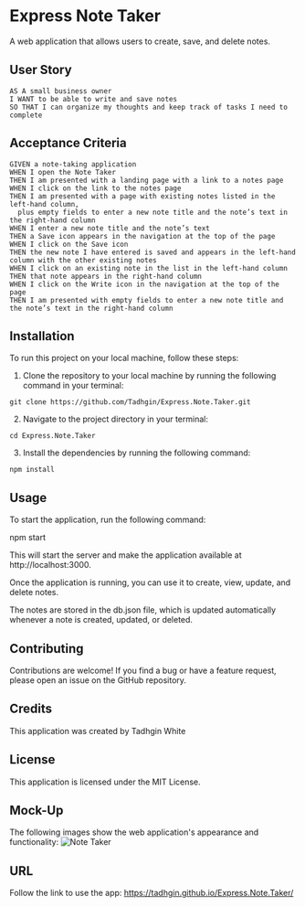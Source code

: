 # Express Note Taker
A web application that allows users to create, save, and delete notes.

## User Story
````
AS A small business owner
I WANT to be able to write and save notes
SO THAT I can organize my thoughts and keep track of tasks I need to complete
````

## Acceptance Criteria
````
GIVEN a note-taking application
WHEN I open the Note Taker
THEN I am presented with a landing page with a link to a notes page
WHEN I click on the link to the notes page
THEN I am presented with a page with existing notes listed in the left-hand column,
  plus empty fields to enter a new note title and the note’s text in the right-hand column
WHEN I enter a new note title and the note’s text
THEN a Save icon appears in the navigation at the top of the page
WHEN I click on the Save icon
THEN the new note I have entered is saved and appears in the left-hand column with the other existing notes
WHEN I click on an existing note in the list in the left-hand column
THEN that note appears in the right-hand column
WHEN I click on the Write icon in the navigation at the top of the page
THEN I am presented with empty fields to enter a new note title and the note’s text in the right-hand column
````

## Installation
To run this project on your local machine, follow these steps:

   1. Clone the repository to your local machine by running the following command in your terminal:

    git clone https://github.com/Tadhgin/Express.Note.Taker.git

   2. Navigate to the project directory in your terminal:

    cd Express.Note.Taker

   3. Install the dependencies by running the following command:

    npm install

## Usage

To start the application, run the following command:

  npm start

This will start the server and make the application available at http://localhost:3000.

Once the application is running, you can use it to create, view, update, and delete notes.

The notes are stored in the db.json file, which is updated automatically whenever a note is created, updated, or deleted.

## Contributing

Contributions are welcome! If you find a bug or have a feature request, please open an issue on the GitHub repository.

## Credits

This application was created by Tadhgin White

## License

This application is licensed under the MIT License.

## Mock-Up
The following images show the web application's appearance and functionality:
![Note Taker](https://user-images.githubusercontent.com/117637052/225011082-0b17a02a-770c-4114-bb4a-616e90f504ab.gif)

## URL
Follow the link to use the app:
https://tadhgin.github.io/Express.Note.Taker/
